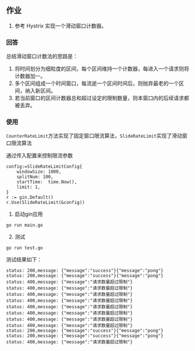 ## 作业

1. 参考 Hystrix 实现一个滑动窗口计数器。

### 回答

总结滑动窗口计数法的思路是：

1. 将时间划分为细粒度的区间，每个区间维持一个计数器，每进入一个请求则将计数器加一。
2. 多个区间组成一个时间窗口，每流逝一个区间时间后，则抛弃最老的一个区间，纳入新区间。
3. 若当前窗口的区间计数器总和超过设定的限制数量，则本窗口内的后续请求都被丢弃。


### 使用

`CounterRateLimit`方法实现了固定窗口限流算法，`SlideRateLimit`实现了滑动窗口限流算法

通过传入配置来控制限流参数

```
config:=SlideRateLimitConfig{
    windowSize: 1000,
    splitNum: 100,
    startTime:  time.Now(),
    limit: 1,
}
r := gin.Default()
r.Use(SlideRateLimit(&config))
```

1. 启动gin应用

```shell
go run main.go
```

2. 测试

```shell
go run test.go
```

测试结果如下：

```shell
status: 200,message: {"message":"success"}{"message":"pong"}
status: 200,message: {"message":"success"}{"message":"pong"}
status: 400,message: {"message":"请求数量超过限制"}
status: 400,message: {"message":"请求数量超过限制"}
status: 400,message: {"message":"请求数量超过限制"}
status: 400,message: {"message":"请求数量超过限制"}
status: 400,message: {"message":"请求数量超过限制"}
status: 400,message: {"message":"请求数量超过限制"}
status: 400,message: {"message":"请求数量超过限制"}
status: 400,message: {"message":"请求数量超过限制"}
status: 200,message: {"message":"success"}{"message":"pong"}
status: 200,message: {"message":"success"}{"message":"pong"}
status: 400,message: {"message":"请求数量超过限制"}
```
